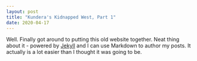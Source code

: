 ```yaml
---
layout: post
title: "Kundera's Kidnapped West, Part 1"
date: 2020-04-17
---
```


Well. Finally got around to putting this old website together. Neat thing about it - powered by [Jekyll](http://jekyllrb.com) and I can use Markdown to author my posts. It actually is a lot easier than I thought it was going to be.
